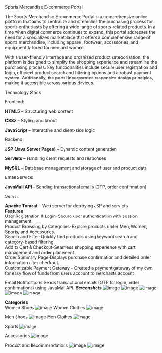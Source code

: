 Sports Mercandise E-commerce Portal

The Sports Merchandise E-commerce Portal is a comprehensive online platform that aims to centralize and streamline the purchasing process for sports enthusiasts by offering a wide range of sports-related products. In a time when digital commerce continues to expand, this portal addresses the need for a specialized marketplace that offers a comprehensive range of sports merchandise, including apparel, footwear, accessories, and equipment tailored for men and women.

With a user-friendly interface and organized product categorization, the platform is designed to simplify the shopping experience and streamline the purchasing process. Key functionalities include secure user registration and login, efficient product search and filtering options and a robust payment system. Additionally, the portal incorporates responsive design principles, making it accessible across various devices.

Technology Stack

Frontend:  

**HTML5** – Structuring web content   

**CSS3** – Styling and layout  

**JavaScript** – Interactive and client-side logic  

Backend:  

**JSP (Java Server Pages)** – Dynamic content generation  

**Servlets** – Handling client requests and responses  

**MySQL** – Database management and storage of user and product data  

Email Service:  

**JavaMail API** – Sending transactional emails (OTP, order confirmation)  

Server:  

**Apache Tomcat** – Web server for deploying JSP and servlets  
**Features**  
User Registration & Login-Secure user authentication with session management.  
Product Browsing by Categories-Explore products under Men, Women, Sports, and Accessories.  
Search and Filter-Quickly find products using keyword search and category-based filtering.  
Add to Cart & Checkout-Seamless shopping experience with cart management and order placement.  
Order Summary Page-Displays purchase confirmation and detailed order information after checkout.  
Customizable Payment Gateway - Created a payment gateway of my own for easy flow of funds from users account to merchants account

Email Notifications
Sends transactional emails (OTP for login, order confirmations) using JavaMail API.
***Screenshots***
![image](https://github.com/user-attachments/assets/1cecb7b9-cfd3-4e3a-9734-d304faef1ac2)
![image](https://github.com/user-attachments/assets/cfc9044d-ad04-4d2b-b0ed-d759ea5f087a)
![image](https://github.com/user-attachments/assets/707454fc-e6ce-4410-8829-fdaa0e03eef6)
![image](https://github.com/user-attachments/assets/613e2baa-0fab-440e-8061-8bb6516ba22f)
![image](https://github.com/user-attachments/assets/f9063c77-e918-47b7-9421-974f11bfce41)

**Categories**  
Women Shoes
![image](https://github.com/user-attachments/assets/bab84c2a-a843-4b4a-9e95-1dab2e1089bb)
Women Clothes
![image](https://github.com/user-attachments/assets/44593ba4-92a0-4b69-9c1f-e376b39570df)

Men Shoes
![image](https://github.com/user-attachments/assets/ae6c4a94-88fe-423d-a311-02174abe0392)
Men Clothes
![image](https://github.com/user-attachments/assets/b7a20ad3-8b38-4acd-874e-30eacdacad78)

Sports
![image](https://github.com/user-attachments/assets/96f501a8-f359-44e8-9946-44a5a1ef5299)

Accessories
![image](https://github.com/user-attachments/assets/0ecde91b-e3fe-48ee-ad21-1a04a94b5997)

Product and Recommendations
![image](https://github.com/user-attachments/assets/2062e60f-b3ee-42a9-9e13-46163310d972)
![image](https://github.com/user-attachments/assets/a9c2544f-da62-48f7-8e4f-b130d9ffb8cf)







